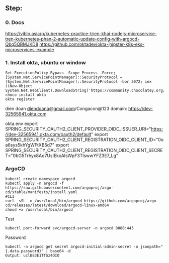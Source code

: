 ## Step:
### 0. Docs
https://viblo.asia/p/kubernetes-practice-trien-khai-nodejs-microservice-tren-kubernetes-phan-2-automatic-update-config-with-argocd-Qbq5QBMJKD8
https://github.com/oktadev/okta-jhipster-k8s-eks-microservices-example

### 1. Install okta, ubuntu or window
    Set-ExecutionPolicy Bypass -Scope Process -Force; [System.Net.ServicePointManager]::SecurityProtocol = [System.Net.ServicePointManager]::SecurityProtocol -bor 3072; iex ((New-Object System.Net.WebClient).DownloadString('https://community.chocolatey.org/install.ps1'))
    choco install okta
    okta register
dien doan diendoanq@gmail.com/Congacon@123
domain: https://dev-32565941.okta.com

okta.env
    export SPRING_SECURITY_OAUTH2_CLIENT_PROVIDER_OIDC_ISSUER_URI="https://dev-32565941.okta.com/oauth2/default"
    export SPRING_SECURITY_OAUTH2_CLIENT_REGISTRATION_OIDC_CLIENT_ID="0oa6sys5khYgWFtXB5d7"
    export SPRING_SECURITY_OAUTH2_CLIENT_REGISTRATION_OIDC_CLIENT_SECRET="0bG5Trhyx8Aq7UsIEkoAIsWpF3TlswwYFZ3E7_Lg"


### ArgoCD
    kubectl create namespace argocd
    kubectl apply -n argocd -f https://raw.githubusercontent.com/argoproj/argo-cd/stable/manifests/install.yaml
    #CLI 
    curl -sSL -o /usr/local/bin/argocd https://github.com/argoproj/argo-cd/releases/latest/download/argocd-linux-amd64
    chmod +x /usr/local/bin/argocd

Test

    kubectl port-forward svc/argocd-server -n argocd 8080:443

Password

    kubectl -n argocd get secret argocd-initial-admin-secret -o jsonpath="{.data.password}" | base64 -d
    Output: uclB83E1TTGz4OIO

                                                                      

